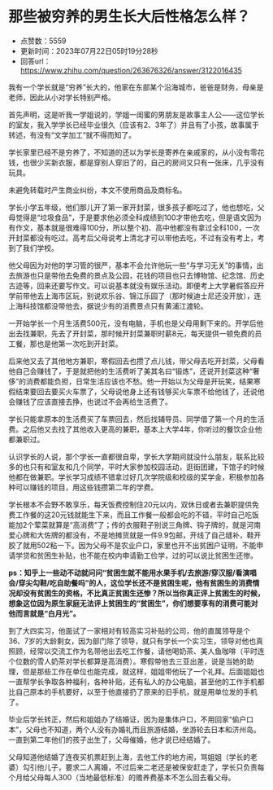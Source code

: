 # 那些被穷养的男生长大后性格怎么样？
- 点赞数：5559
- 更新时间：2023年07月22日05时19分28秒
- 回答url：https://www.zhihu.com/question/263676326/answer/3122016435
<body>
 <p data-pid="G8o2JbGR">我有一个学长就是“穷养”长大的，他家在东部某个沿海城市，爸爸是财务，母亲是老师，因此从小对学长特别严格。</p>
 <p data-pid="7jGy8rcN">首先声明，这是听我一学姐说的，学姐一闺蜜的男朋友是故事主人公——这位学长的室友，我入学学长已经毕业很久（应该有2、3年了）并且有了小孩，故事属于转述，有没有“文学加工”就不得而知了。</p>
 <p data-pid="2HbZbz-f">学长家里已经不是穷养了，不知道的还以为学长是寄养在亲戚家的，从小没有零花钱，也很少买新衣服，都是穿别人穿旧了的，自己的房间又只有一张床，几乎没有玩具。</p>
 <p data-pid="hronn2Oj">未避免转载时产生商业纠纷，本文不使用商品及商标名。</p>
 <p data-pid="vTZ-A6uf">学长小学五年级，他们那儿开了第一家开封菜，很多孩子都吃过了，他也想吃，父母觉得是“垃圾食品”，于是要求他必须全科成绩到100才带他去吃，但是语文因为有作文，基本就是很难得100分，所以整个初、高中他都没有拿过全科100，一次开封菜都没有吃过。高考后父母说考上清北才可以带他去吃，不过有没有考上，考到了我们学校。</p>
 <p data-pid="Yqh5Ps3l">他父母因为对他的学习管的很严，基本不会允许他玩一些“与学习无关”的事情，出去旅游也只是带他去免费的景点及公园，花钱的项目也只去博物馆、纪念馆、历史古迹等，回来还要写作文。可以说基本就没有娱乐活动。即便考上大学暑假答应开学前带他去上海市区玩，别说欢乐谷、锦江乐园了（那时候迪士尼还没开放），连上海科技馆都没带他去，据说少有的消费景点只有黄浦江渡轮。</p>
 <p data-pid="ryTRUO-M">一开始学长一个月生活费500元，没有电脑，手机也是父母用剩下来的。开学后他出去找兼职，先去了开封菜，那时候开封菜兼职时薪8元，每天提供一顿免费的员工餐，那也是他第一次吃到开封菜。</p>
 <p data-pid="yU3OUP2K">后来他又去了其他地方兼职，寒假回去也攒了点儿钱，带父母去吃开封菜，父母看他自己会赚钱了，于是就把他的生活费听了美其名曰“锻炼”，还说开封菜这种“奢侈”的消费都能负担，日常生活应该也不愁。他一开始以为父母是开玩笑，结果寒假结束要回去要买火车票了，父母说他身上还有钱够买火车票不给他钱了，还说他会赚钱了应该直接去挣，也说过不会再给生活费了。</p>
 <p data-pid="1hqjEtWf">学长只能拿原本的生活费买了车票回去，然后找辅导员、同学借了第一个月的生活费。之后他又去找了其他收入更高的兼职，基本上大学4年，你听过的餐饮企业他都兼职过。</p>
 <p data-pid="Uxm7FiMG">认识学长的人说，那个学长一直都很自卑，学长大学期间就没什么朋友，联系比较多的也只有和室友和几个同学，平时大家参加校园活动，逛街团建，下馆子的时候他都在做兼职。学长学习成绩不错拿过好几次学院级和校级的奖学金，积极参加各种可以赚钱的项目，用这些钱攒第二年的学费。</p>
 <p data-pid="DP5oWa1J">学长根本不会野不敢享乐，每天饭费控制住20元以内，双休日或者去兼职提供免费工作餐的这20元钱就能生下来，而且工作餐一般都会吃的不错，平时自己吃饭能加2个荤菜就算是“高消费”了；传的衣服鞋子别说三角牌、钩子牌的，就是河南爱心牌和大佐牌的都没有，不是地摊货就是一件9.9包邮，开线了自己缝补，鞋开胶了就用502粘一下。因为父母不是农业户口，家里也开不出贫困户证明，不能申请学贷和贫困生补贴，也不能在校内申请勤工俭学，过的可以说比贫困生还惨。</p>
 <p data-pid="G6Y65HPJ"><b>ps：知乎上一些动不动就问问“贫困生就不能用水果手机/去旅游/穿汉服/看演唱会/穿尖勾鞋/吃自助餐吗”的人，这位学长还不是贫困生呢，他有贫困生的消费情况却没有贫困生的资格，不比真正贫困生还惨？所以当你真正评上贫困生的时候，想象这位因为原生家庭无法评上贫困生的“贫困生”，你们想要享有的消费可能对他而言就是“白月光”。</b></p>
 <p data-pid="p3RcB4Wt">到了大四实习，他面试了一家相对有较高实习补贴的公司，他的直属领导是个36、7岁的大龄剩女，因为部门除了领导，就只有学长一个实习生，领导对他也真照顾，经常以交流工作为名带他出去吃工作餐，请他喝奶茶、美人鱼咖啡（平时连个位数的雪人奶茶对学长都算是高消费）。寒假带他去三亚出差，说是当她的助理，但是那些工作在单位也能完成，就这样，姐姐带他玩了一个礼拜。后面姐姐也一直帮学长争取各种福利，各种补贴，还有私人的办公电脑，甚至他的工作手机都比自己原本的手机要好，以至于他直接扔了原来的旧手机，就是用单位发的手机了。</p>
 <p data-pid="BmwEqO-0">毕业后学长转正，然后和姐姐办了结婚证，因为是集体户口，不用回家“偷户口本”，父母也不知道，两个人没有办婚礼而且旅游结婚，坐游轮去日本和济州岛。一直到第二年他们的孩子出生了，父母催婚，他才说已经结婚了。</p>
 <p data-pid="zqflmvWI">父母知道他结婚了连夜买机票赶到上海，去他工作的地方闹，骂姐姐（学长的老婆）勾引他儿子，要求二人离婚，不过后来二老还是被保安赶走了，学长只负责每个月给父母每人300（当地最低标准）的赡养费基本不怎么回去看父母。</p>
</body>